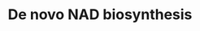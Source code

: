 ---
annotations:
- type: Pathway Ontology
  value: de novo nicotinamide adenine dinucleotide biosynthetic pathway
authors:
- M.Braymer
- MaintBot
- Christine Chichester
- Egonw
- Khanspers
- Eweitz
description: Based on http://pathway.yeastgenome.org/biocyc/
last-edited: 2021-05-20
organisms:
- Saccharomyces cerevisiae
redirect_from:
- /index.php/Pathway:WP541
- /instance/WP541
schema-jsonld:
- '@context': https://schema.org/
  '@id': https://wikipathways.github.io/pathways/WP541.html
  '@type': Dataset
  creator:
    '@type': Organization
    name: WikiPathways
  description: Based on http://pathway.yeastgenome.org/biocyc/
  keywords:
  - QNS1
  - BNA2
  - BNA1
  - NMA2
  - BNA4
  - L-tryptophan
  - ATP
  - BNA5
  - 3-hydroxy-L-kynurenine
  - BNA3
  - NMA1
  - kynurenine
  - PRPP
  - L-glutamate
  - pyrophosphate
  - NADPH
  - L-alanine
  - L-glutamine
  - BNA6
  - L-Formylkynurenine
  license: CC0
  name: De novo NAD biosynthesis
seo: CreativeWork
title: De novo NAD biosynthesis
wpid: WP541
---